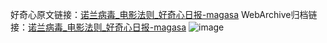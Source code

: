 好奇心原文链接：[诺兰病毒_电影法则_好奇心日报-magasa](https://www.qdaily.com/articles/3479.html)
WebArchive归档链接：[诺兰病毒_电影法则_好奇心日报-magasa](http://web.archive.org/web/20190623152309/https://www.qdaily.com/articles/3479.html)
![image](http://ww3.sinaimg.cn/large/007d5XDply1g3vb2dg36dj30u02nv1bv)